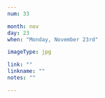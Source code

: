 ```yaml
---
num: 33

month: nov
day: 23
when: "Monday, November 23rd"

imageType: jpg

link: ""
linkname: ""
notes: ""

---
```

